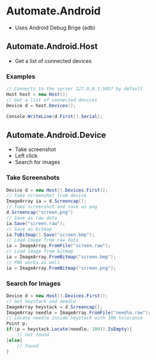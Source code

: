 # Automate.Android
- Uses Android Debug Brige (adb)

## Automate.Android.Host
- Get a list of connected devices

### Examples
~~~cs
// Connects to the server 127.0.0.1:5057 by default
Host host = new Host();
// Get a list of connected devices
Device d = host.Devices();

Console.WriteLine(d.First().Serial);
~~~


## Automate.Android.Device
- Take screenshot
- Left click
- Search for images

### Take Screenshots
~~~cs
Device d = new Host().Devices.First();
// Take screenshot from device
ImageArray ia = d.Screencap();
// Take screenshot and save as png
d.Screencap("screen.png")
// Save as raw data
ia.Save("screen.raw");
// Save as bitmap
ia.ToBitmap().Save("screen.bmp");
// Load image from raw data
ia = ImageArray.FromFile("screen.raw");
// Load image from bitmap
ia = ImageArray.FromBitmap("screen.bmp");
// PNG works as well
ia = ImageArray.FromBitmap("screen.png");
~~~

### Search for Images
~~~cs
Device d = new Host().Devices.First();
// Get heystack and needle
ImageArray heystack = d.Screencap();
ImageArray needle = ImageArray.FromFile("needle.raw");
// Locate needle inside heystack with 100 tolerance
Point p;
if((p = heystack.Locate(needle, 100)).IsEmpty){
	// not found
}else{
	// found
}
~~~
